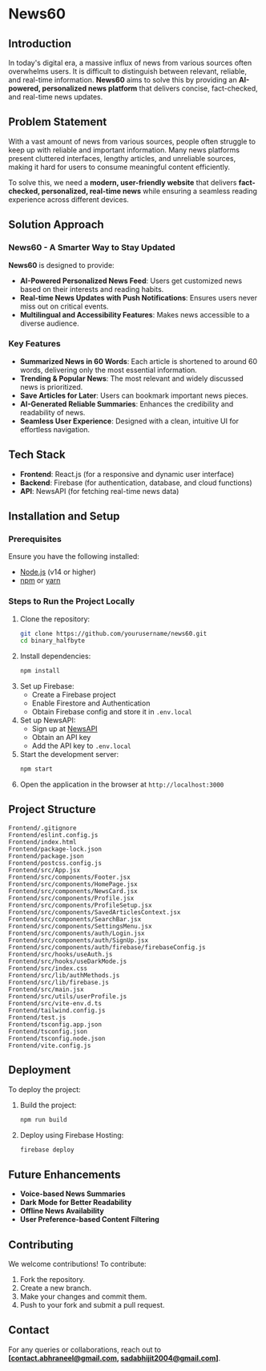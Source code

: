 # News60

## Introduction

In today's digital era, a massive influx of news from various sources often overwhelms users. It is difficult to distinguish between relevant, reliable, and real-time information. **News60** aims to solve this by providing an **AI-powered, personalized news platform** that delivers concise, fact-checked, and real-time news updates.

## Problem Statement

With a vast amount of news from various sources, people often struggle to keep up with reliable and important information. Many news platforms present cluttered interfaces, lengthy articles, and unreliable sources, making it hard for users to consume meaningful content efficiently.

To solve this, we need a **modern, user-friendly website** that delivers **fact-checked, personalized, real-time news** while ensuring a seamless reading experience across different devices.

## Solution Approach

### News60 - A Smarter Way to Stay Updated

**News60** is designed to provide:
- **AI-Powered Personalized News Feed**: Users get customized news based on their interests and reading habits.
- **Real-time News Updates with Push Notifications**: Ensures users never miss out on critical events.
- **Multilingual and Accessibility Features**: Makes news accessible to a diverse audience.

### Key Features
- **Summarized News in 60 Words**: Each article is shortened to around 60 words, delivering only the most essential information.
- **Trending & Popular News**: The most relevant and widely discussed news is prioritized.
- **Save Articles for Later**: Users can bookmark important news pieces.
- **AI-Generated Reliable Summaries**: Enhances the credibility and readability of news.
- **Seamless User Experience**: Designed with a clean, intuitive UI for effortless navigation.

## Tech Stack
- **Frontend**: React.js (for a responsive and dynamic user interface)
- **Backend**: Firebase (for authentication, database, and cloud functions)
- **API**: NewsAPI (for fetching real-time news data)

## Installation and Setup

### Prerequisites
Ensure you have the following installed:
- [Node.js](https://nodejs.org/) (v14 or higher)
- [npm](https://www.npmjs.com/) or [yarn](https://yarnpkg.com/)

### Steps to Run the Project Locally
1. Clone the repository:
   ```sh
   git clone https://github.com/yourusername/news60.git
   cd binary_halfbyte
   ```
2. Install dependencies:
   ```sh
   npm install
   ```
3. Set up Firebase:
   - Create a Firebase project
   - Enable Firestore and Authentication
   - Obtain Firebase config and store it in `.env.local`
4. Set up NewsAPI:
   - Sign up at [NewsAPI](https://newsapi.org/)
   - Obtain an API key
   - Add the API key to `.env.local`
5. Start the development server:
   ```sh
   npm start
   ```
6. Open the application in the browser at `http://localhost:3000`

## Project Structure
```
Frontend/.gitignore
Frontend/eslint.config.js
Frontend/index.html
Frontend/package-lock.json
Frontend/package.json
Frontend/postcss.config.js
Frontend/src/App.jsx
Frontend/src/components/Footer.jsx
Frontend/src/components/HomePage.jsx
Frontend/src/components/NewsCard.jsx
Frontend/src/components/Profile.jsx
Frontend/src/components/ProfileSetup.jsx
Frontend/src/components/SavedArticlesContext.jsx
Frontend/src/components/SearchBar.jsx
Frontend/src/components/SettingsMenu.jsx
Frontend/src/components/auth/Login.jsx
Frontend/src/components/auth/SignUp.jsx
Frontend/src/components/auth/firebase/firebaseConfig.js
Frontend/src/hooks/useAuth.js
Frontend/src/hooks/useDarkMode.js
Frontend/src/index.css
Frontend/src/lib/authMethods.js
Frontend/src/lib/firebase.js
Frontend/src/main.jsx
Frontend/src/utils/userProfile.js
Frontend/src/vite-env.d.ts
Frontend/tailwind.config.js
Frontend/test.js
Frontend/tsconfig.app.json
Frontend/tsconfig.json
Frontend/tsconfig.node.json
Frontend/vite.config.js
```

## Deployment
To deploy the project:
1. Build the project:
   ```sh
   npm run build
   ```
2. Deploy using Firebase Hosting:
   ```sh
   firebase deploy
   ```

## Future Enhancements
- **Voice-based News Summaries**
- **Dark Mode for Better Readability**
- **Offline News Availability**
- **User Preference-based Content Filtering**

## Contributing
We welcome contributions! To contribute:
1. Fork the repository.
2. Create a new branch.
3. Make your changes and commit them.
4. Push to your fork and submit a pull request.

## Contact
For any queries or collaborations, reach out to **[contact.abhraneel@gmail.com, sadabhijit2004@gmail.com]**.

